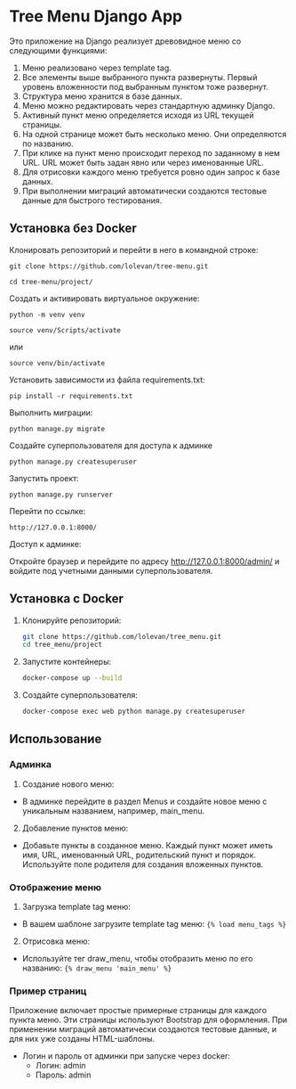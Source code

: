 # Tree Menu Django App

Это приложение на Django реализует древовидное меню со следующими функциями:
1. Меню реализовано через template tag.
2. Все элементы выше выбранного пункта развернуты. Первый уровень вложенности под выбранным пунктом тоже развернут.
3. Структура меню хранится в базе данных.
4. Меню можно редактировать через стандартную админку Django.
5. Активный пункт меню определяется исходя из URL текущей страницы.
6. На одной странице может быть несколько меню. Они определяются по названию.
7. При клике на пункт меню происходит переход по заданному в нем URL. URL может быть задан явно или через именованные URL.
8. Для отрисовки каждого меню требуется ровно один запрос к базе данных.
9. При выполнении миграций автоматически создаются тестовые данные для быстрого тестирования.

## Установка без Docker

Клонировать репозиторий и перейти в него в командной строке:

```
git clone https://github.com/lolevan/tree-menu.git
```

```
cd tree-menu/project/
```

Cоздать и активировать виртуальное окружение:

```
python -m venv venv
```

```
source venv/Scripts/activate
```

или

```
source venv/bin/activate
```

Установить зависимости из файла requirements.txt:

```
pip install -r requirements.txt
```

Выполнить миграции:

```
python manage.py migrate
```

Создайте суперпользователя для доступа к админке

```
python manage.py createsuperuser
```

Запустить проект:

```
python manage.py runserver
```

Перейти по ссылке:

```
http://127.0.0.1:8000/
```

Доступ к админке:

Откройте браузер и перейдите по адресу http://127.0.0.1:8000/admin/ и войдите под учетными данными суперпользователя.

## Установка c Docker

1. Клонируйте репозиторий:

    ```bash
    git clone https://github.com/lolevan/tree_menu.git
    cd tree_menu/project
    ```

2. Запустите контейнеры:

    ```bash
    docker-compose up --build
    ```

3. Cоздайте суперпользователя:

    ```bash
    docker-compose exec web python manage.py createsuperuser
    ```

## Использование

### Админка
1. Создание нового меню:
  - В админке перейдите в раздел Menus и создайте новое меню с уникальным названием, например, main_menu.

2. Добавление пунктов меню:
  - Добавьте пункты в созданное меню. Каждый пункт может иметь имя, URL, именованный URL, родительский пункт и порядок. Используйте поле родителя для создания вложенных пунктов.

### Отображение меню
1. Загрузка template tag меню:
  - В вашем шаблоне загрузите template tag меню: ``` {% load menu_tags %} ```
    

2. Отрисовка меню:
  - Используйте тег draw_menu, чтобы отобразить меню по его названию: ``` {% draw_menu 'main_menu' %} ```

### Пример страниц
Приложение включает простые примерные страницы для каждого пункта меню. Эти страницы используют Bootstrap для оформления. При применении миграций автоматически создаются тестовые данные, и для них уже созданы HTML-шаблоны.

- Логин и пароль от админки при запуске через docker:
  - Логин: admin
  - Пароль: admin































